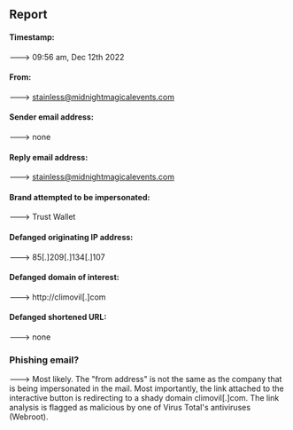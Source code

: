 ## Report
#### Timestamp:
---> 09:56 am, Dec 12th 2022
#### From:
---> stainless@midnightmagicalevents.com
#### Sender email address:
---> none
#### Reply email address:
---> stainless@midnightmagicalevents.com
#### Brand attempted to be impersonated:
---> Trust Wallet
#### Defanged originating IP address:
---> 85[.]209[.]134[.]107
#### Defanged domain of interest:
---> http://climovil[.]com
#### Defanged shortened URL:
---> none

### Phishing email?
---> Most likely. The "from address" is not the same as the company that is being impersonated in the mail. Most importantly, the link attached to the interactive button is redirecting to a shady domain climovil[.]com. The link analysis is flagged as malicious by one of Virus Total's antiviruses (Webroot).
